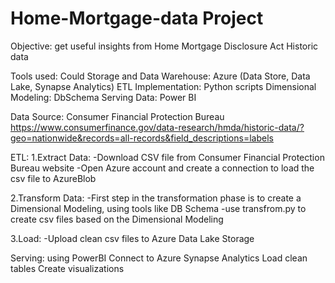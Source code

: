 # Home-Mortgage-data Project
Objective: get useful insights from Home Mortgage Disclosure Act Historic data

Tools used:
Could Storage and Data Warehouse: Azure (Data Store, Data Lake, Synapse Analytics)
ETL Implementation: Python scripts
Dimensional Modeling: DbSchema
Serving Data: Power BI

Data Source:
Consumer Financial Protection Bureau
https://www.consumerfinance.gov/data-research/hmda/historic-data/?geo=nationwide&records=all-records&field_descriptions=labels

ETL:
1.Extract Data:
-Download CSV file from Consumer Financial Protection Bureau website
-Open Azure account and create a connection to load the csv file to AzureBlob

2.Transform Data:
-First step in the transformation phase is to create a Dimensional Modeling, using tools like DB Schema
-use transfrom.py to create csv files based on the Dimensional Modeling

3.Load:
-Upload clean csv files to Azure Data Lake Storage

Serving:
using PowerBI
Connect to Azure Synapse Analytics
Load clean tables
Create visualizations
